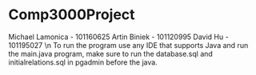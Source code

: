 # Comp3000Project
Michael Lamonica - 101160625
Artin Biniek - 101120995
David Hu - 101195027 \n
To run the program use any IDE that supports Java and run the main.java program, make sure to run the database.sql and initialrelations.sql in pgadmin before the java.
